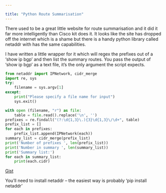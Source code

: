 ```yaml
---

title: "Python Route Summarisation"
---
```



There used to be a great little website for route summarisation and it did it far more intelligently than Cisco kit does it. It looks like the site has dropped off the internet which is a shame but there is a handy python library called netaddr with has the same capabilities.

I have written a little wrapper for it which will regex the prefixes out of a ‘show ip bgp’ and then list the summary routes. You pass the output of ‘show ip bgp’ as a text file, it’s the only argument the script expects.

```py
from netaddr import IPNetwork, cidr_merge
import re, sys
try:
    filename = sys.argv[1] 
except:
    print("Please specify a file name for input")
    sys.exit()

with open (filename, "r") as file:
    table = file.read().replace('\n', '')
prefixes = re.findall("(?:\d{1,3}\.){3}\d{1,3}\/\d+", table)
prefix_list = []
for each in prefixes:
    prefix_list.append(IPNetwork(each))
summary_list = cidr_merge(prefix_list)
print('Number of prefixes ', len(prefix_list))
print('Number in summary ', len(summary_list))
print('Summary list:')
for each in summary_list:
    print(each.cidr)

```

[Gist](https://gist.github.com/simonpainter/4c1771f6c6580164c0f46f0fb5368617)

You’ll need to install netaddr – the easiest way is probably ‘pip install netaddr’
